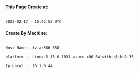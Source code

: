 
   
#### This Page Create at:

```bash

2023-02-17 - 15:42:53 UTC

```

#### Create By Machine:

```bash

Host Name : fv-az566-658

platform  : Linux-5.15.0-1031-azure-x86_64-with-glibc2.35

Ip Local  : 10.1.0.44

```

